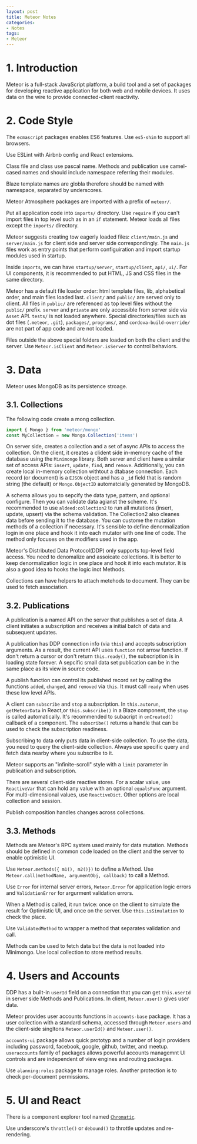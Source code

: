 ```yaml
---
layout: post
title: Meteor Notes
categories:
- Notes
tags:
- Meteor
---
```


# 1. Introduction
Meteor is a full-stack JavaScript platform, a build tool and a set of packages for developing reactive application for both web and mobile devices. It uses data on the wire to provide connected-client reactivity. 

# 2. Code Style
The `ecmascript` packages enables ES6 features. Use `es5-shim` to support all browsers. 

Use ESLint with Airbnb config and React extensions. 

Class file and class use pascal name. Methods and publication use camel-cased names and should include namespace referring their modules. 

Blaze template names are globla therefore should be named with namespace, separated by underscores. 

Meteor Atmosphere packages are imported with a prefix of `meteor/`. 

Put all application code into `imports/` directory. Use `require` if you can't import files in top level such as in an `if` statement. Meteor loads all files except the `imports/` directory. 

Meteor suggests creating tow eagerly loaded files: `client/main.js` and `server/main.js` for client side and server side correspondingly. The `main.js` files work as entry points that perform configuiration and import startup modules used in startup. 

Inside `imports`, we can have `startup/server`, `startup/client`, `api/`, `ui/`. For UI components, it is recommended to put HTML, JS and CSS files in the same directory. 

Meteor has a default file loader order: html template files, lib, alphabetical order, and main files loaded last.  `client/` and `public/` are served only to client. All files in `public/` are referenced as top level files without the `public/` prefix. `server` and `private` are only accessible from server side via `Asset` API. `tests/` is not loaded anywhere. Special directories/files such as dot files (`.meteor`, `.git`), `packages/`, `programs/`, and `cordova-build-override/` are not part of app code and are not loaded.

Files outside the above special folders are loaded on both the client and the server. Use `Meteor.isClient` and `Meteor.isServer` to control behaviors. 

# 3. Data
Meteor uses MongoDB as its persistence stroage. 

## 3.1. Collections
The following code create a mong collection. 

```js
import { Mongo } from 'meteor/mongo'
const MyCollection = new Mongo.Collection('items')
```

On server side,  creates a collection and a set of async APIs to access the collection. On the client, it creates a clident side in-memory cache of the database using the `Minimongo` library.  Both server and client have a similar set of access APIs: `insert`, `update`, `find`, and `remove`. Additionally, you can create local in-memory collection withtout a dtabase connection. Each record (or document) is a `EJSON` object and has a `_id` field that is random string (the default) or `Mongo.ObjectID` automatcially generated by MongoDB. 

A schema allows you to sepcify the data type, pattern, and optional configure. Then you can validate data agianst the scheme. It's recommended to use `aldeed:collection2` to run all mutations (insert, update,  upsert) via the schema validation. The Collection2 also cleanes data before sending it to the database. You can custome the mutation methods of a collection if necessary. It's sensible to define denormalization login in one place and hook it into each mutator with one line of code. The method only focuses on the modifiers used in the app. 

Meteor's Distributed Data Protocol(DDP) only supports top-level field access. You need to denomalize and assoicate collections. It is better to keep denormalization logic in one place and hook it into each mutator. It is also a good idea to hooks the logic inot Methods. 

Collections can have helpers to attach metehods to document. They can be used to fetch association. 

## 3.2. Publications
A publication is a named API on the server that publishes a set of data. A client initiates a subscription and receives a initial batch of data and subsequent updates. 

A publication has DDP connection info (via `this`) and accepts subscription arguments. As a result, the current API uses `function` not arrow function. If don't return a cursor or don't return `this.ready()`, the subscription is in loading state forever. A sepcific small data set publication can be in the same place as its view in source code. 

A publish function can control its published record set by calling the functions `added`, `changed`, and `removed` via `this`. It must call `ready` when uses these low level APIs. 

A client can `subscribe` and `stop` a subscription. In `this.autorun`, `getMeteorData` in React,or `this.subscribe()` in a Blaze component, the `stop` is called automatically. It's recommended to subacript in `onCreated()` callback of a component. The `subscribe()` returns a handle that can be used to check the subscription readiness.

Subscribing to data only puts data in client-side collection. To use the data, you need to query the client-side collection. Always use specific query and fetch data nearby where you subscribe to it. 

Meteor supports an "infinite-scroll" style with a `limit` parameter in publication and subscription. 

There are several client-side reactive stores. For a scalar value, use `ReactiveVar` that can hold any value with an optional `equalsFunc` argument. For multi-dimensional values, use `ReactiveDict`. Other options are local collection and session.

Publish composition handles changes across collections. 

## 3.3. Methods
Methods are Meteor's RPC system used mainly for data mutation. Methods should be defined in common code loaded on the client and the server to enable optimistic UI. 

Use `Meteor.methods({ m1(), m2()})` to define a Method. Use `Meteor.call(methodName, argumentObj, callback)` to call a Method. 

Use `Error` for internal server errors, `Meteor.Error` for application logic errors and `ValidationError` for argurment validation errors. 

When a Method is called, it run twice: once on the client to simulate the result for Optimistic UI, and once on the server. Use `this.isSimulation` to check the place. 

Use `ValidatedMethod` to wrapper a method that separates validation and call. 

Methods can be used to fetch data but the data is not loaded into Minimongo. Use local collection to store method results. 

# 4. Users and Accounts
DDP has a built-in `userId` field on a connection that you can get `this.userId` in server side Methods and Publications. In client, `Meteor.user()` gives user data. 

Meteor provides user accounts functions in `accounts-base` package. It has a user collection with a standard schema, accessed through `Meteor.users` and the client-side singltons `Meteor.userId()` and `Meteor.user()`. 

`accounts-ui` package allows quick prototyp and a number of login providers including password, facebook, google, github, twitter, and meetup. `useraccounts` family of packages allows powerful accounts managemnt UI controls and are independent of view engines and routing packages. 

Use `alanning:roles` package to manage roles. Another protection is to check per-document permissions. 

# 5. UI and React
There is a component explorer tool named [`Chromatic`](https://github.com/meteor/chromatic).

Use underscore's `throttle()` or `debound()` to throttle updates and re-rendering. 